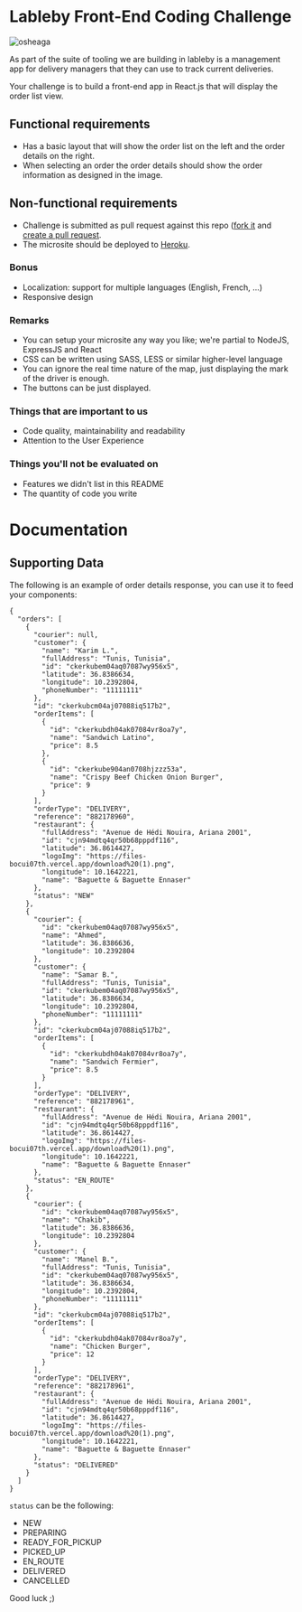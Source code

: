 # Lableby Front-End Coding Challenge

![osheaga](https://files-8ijdy0erg.vercel.app/Screen%20Shot%202020-09-06%20at%209.41.57%20PM.png)

As part of the suite of tooling we are building in lableby is a management app for delivery managers that they can use to track current deliveries.

Your challenge is to build a front-end app in React.js that will display the order list view. 

## Functional requirements

- Has a basic layout that will show the order list on the left and the order details on the right.
- When selecting an order the order details should show the order information as designed in the image.

## Non-functional requirements

- Challenge is submitted as pull request against this repo ([fork it](https://help.github.com/articles/fork-a-repo/) and [create a pull request](https://help.github.com/articles/creating-a-pull-request-from-a-fork/).
- The microsite should be deployed to [Heroku](https://devcenter.heroku.com/articles/getting-started-with-nodejs).

### Bonus

* Localization: support for multiple languages (English, French, ...)
* Responsive design

### Remarks

* You can setup your microsite any way you like; we're partial to NodeJS, ExpressJS and React
* CSS can be written using SASS, LESS or similar higher-level language
* You can ignore the real time nature of the map, just displaying the mark of the driver is enough.
* The buttons can be just displayed.

### Things that are important to us

- Code quality, maintainability and readability
- Attention to the User Experience

### Things you'll not be evaluated on

- Features we didn't list in this README
- The quantity of code you write

# Documentation

## Supporting Data

The following is an example of order details response, you can use it to feed your components:

```
{
  "orders": [
    {
      "courier": null,
      "customer": {
        "name": "Karim L.",
        "fullAddress": "Tunis, Tunisia",
        "id": "ckerkubem04aq07087wy956x5",
        "latitude": 36.8386634,
        "longitude": 10.2392804,
        "phoneNumber": "11111111"
      },
      "id": "ckerkubcm04aj07088iq517b2",
      "orderItems": [
        {
          "id": "ckerkubdh04ak07084vr8oa7y",
          "name": "Sandwich Latino",
          "price": 8.5
        },
        {
          "id": "ckerkube904an0708hjzzz53a",
          "name": "Crispy Beef Chicken Onion Burger",
          "price": 9
        }
      ],
      "orderType": "DELIVERY",
      "reference": "882178960",
      "restaurant": {
        "fullAddress": "Avenue de Hédi Nouira, Ariana 2001",
        "id": "cjn94mdtq4qr50b68pppdf116",
        "latitude": 36.8614427,
        "logoImg": "https://files-bocui07th.vercel.app/download%20(1).png",
        "longitude": 10.1642221,
        "name": "Baguette & Baguette Ennaser"
      },
      "status": "NEW"
    },
    {
      "courier": {
        "id": "ckerkubem04aq07087wy956x5",
        "name": "Ahmed",
        "latitude": 36.8386636,
        "longitude": 10.2392804
      },
      "customer": {
        "name": "Samar B.",
        "fullAddress": "Tunis, Tunisia",
        "id": "ckerkubem04aq07087wy956x5",
        "latitude": 36.8386634,
        "longitude": 10.2392804,
        "phoneNumber": "11111111"
      },
      "id": "ckerkubcm04aj07088iq517b2",
      "orderItems": [
        {
          "id": "ckerkubdh04ak07084vr8oa7y",
          "name": "Sandwich Fermier",
          "price": 8.5
        }
      ],
      "orderType": "DELIVERY",
      "reference": "882178961",
      "restaurant": {
        "fullAddress": "Avenue de Hédi Nouira, Ariana 2001",
        "id": "cjn94mdtq4qr50b68pppdf116",
        "latitude": 36.8614427,
        "logoImg": "https://files-bocui07th.vercel.app/download%20(1).png",
        "longitude": 10.1642221,
        "name": "Baguette & Baguette Ennaser"
      },
      "status": "EN_ROUTE"
    },
    {
      "courier": {
        "id": "ckerkubem04aq07087wy956x5",
        "name": "Chakib",
        "latitude": 36.8386636,
        "longitude": 10.2392804
      },
      "customer": {
        "name": "Manel B.",
        "fullAddress": "Tunis, Tunisia",
        "id": "ckerkubem04aq07087wy956x5",
        "latitude": 36.8386634,
        "longitude": 10.2392804,
        "phoneNumber": "11111111"
      },
      "id": "ckerkubcm04aj07088iq517b2",
      "orderItems": [
        {
          "id": "ckerkubdh04ak07084vr8oa7y",
          "name": "Chicken Burger",
          "price": 12
        }
      ],
      "orderType": "DELIVERY",
      "reference": "882178961",
      "restaurant": {
        "fullAddress": "Avenue de Hédi Nouira, Ariana 2001",
        "id": "cjn94mdtq4qr50b68pppdf116",
        "latitude": 36.8614427,
        "logoImg": "https://files-bocui07th.vercel.app/download%20(1).png",
        "longitude": 10.1642221,
        "name": "Baguette & Baguette Ennaser"
      },
      "status": "DELIVERED"
    }
  ]
}
```

`status` can be the following: 
  - NEW
  - PREPARING
  - READY_FOR_PICKUP
  - PICKED_UP
  - EN_ROUTE
  - DELIVERED
  - CANCELLED

Good luck ;)

